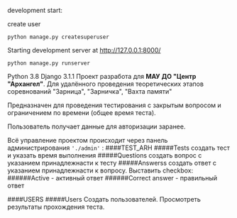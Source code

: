 development start:
 
create user 

`python manage.py createsuperuser `

Starting development server at http://127.0.0.1:8000/ 

`python manage.py runserver`


Python 3.8
Django 3.1.1
Проект разработа для **МАУ ДО "Центр "Архангел"**. Для удалённого проведения теоретических этапов соревнований "Зарница", "Зарничка", "Вахта памяти"

Предназначен для проведения тестирования с закрытым вопросом и ограничением по времени (общее время теста).

Пользователь получает данные для авторизации заранее.

Всё управление проектом происходит через панель администрирования `'./admin'` :
####TEST_ARH 
#####Tests 
создать тест и указать время выполнения
#####Questions
создать вопрос с указанием принадлежнасти к тесту
#####Answerss
создать ответ с указанием принадлежнасти к вопросу. Выставить checkbox:
######Active - активный ответ
######Correct answer - правильный ответ


####USERS
#####Users
Создать пользователей. Просмотреть результаты прохождения теста.




